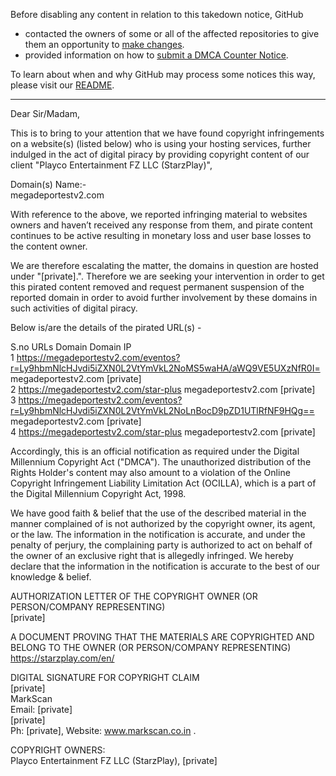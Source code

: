 Before disabling any content in relation to this takedown notice, GitHub
- contacted the owners of some or all of the affected repositories to give them an opportunity to [make changes](https://docs.github.com/en/github/site-policy/dmca-takedown-policy#a-how-does-this-actually-work).
- provided information on how to [submit a DMCA Counter Notice](https://docs.github.com/en/articles/guide-to-submitting-a-dmca-counter-notice).

To learn about when and why GitHub may process some notices this way, please visit our [README](https://github.com/github/dmca/blob/master/README.md#anatomy-of-a-takedown-notice).

---

Dear Sir/Madam,
 
This is to bring to your attention that we have found copyright infringements on a website(s) (listed below) who is using your hosting services, further indulged in the act of digital piracy by providing copyright content of our client "Playco Entertainment FZ LLC (StarzPlay)",

Domain(s) Name:-  
megadeportestv2.com  

With reference to the above, we reported infringing material to websites owners and haven’t received any response from them, and pirate content continues to be active resulting in monetary loss and user base losses to the content owner.

We are therefore escalating the matter, the domains in question are hosted under "[private].". Therefore we are seeking your intervention in order to get this pirated content removed and request permanent suspension of the reported domain in order to avoid further involvement by these domains in such activities of digital piracy.
 
Below is/are the details of the pirated URL(s) -

S.no	URLs	Domain	Domain IP  
1	https://megadeportestv2.com/eventos?r=Ly9hbmNlcHJvdi5iZXN0L2VtYmVkL2NoMS5waHA/aWQ9VE5UXzNfR0I=	megadeportestv2.com	[private]  
2	https://megadeportestv2.com/star-plus	megadeportestv2.com	[private]  
3	https://megadeportestv2.com/eventos?r=Ly9hbmNlcHJvdi5iZXN0L2VtYmVkL2NoLnBocD9pZD1UTlRfNF9HQg==	megadeportestv2.com	[private]  
4	https://megadeportestv2.com/star-plus	megadeportestv2.com	[private]

Accordingly, this is an official notification as required under the Digital Millennium Copyright Act ("DMCA"). The unauthorized distribution of the Rights Holder's content may also amount to a violation of the Online Copyright Infringement Liability Limitation Act (OCILLA), which is a part of the Digital Millennium Copyright Act, 1998.  

We have good faith & belief that the use of the described material in the manner complained of is not authorized by the copyright owner, its agent, or the law. The information in the notification is accurate, and under the penalty of perjury, the complaining party is authorized to act on behalf of the owner of an exclusive right that is allegedly infringed. We hereby declare that the information in the notification is accurate to the best of our knowledge & belief.
 
AUTHORIZATION LETTER OF THE COPYRIGHT OWNER (OR PERSON/COMPANY REPRESENTING)  
[private]
 
A DOCUMENT PROVING THAT THE MATERIALS ARE COPYRIGHTED AND BELONG TO THE OWNER (OR PERSON/COMPANY REPRESENTING)  
https://starzplay.com/en/
 
DIGITAL SIGNATURE FOR COPYRIGHT CLAIM  
[private]  
MarkScan  
Email: [private]  
[private]  
Ph: [private], Website:  www.markscan.co.in .
 
COPYRIGHT OWNERS:  
Playco Entertainment FZ LLC (StarzPlay), [private]
